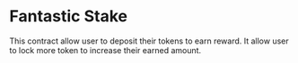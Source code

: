 # Fantastic Stake

This contract allow user to deposit their tokens to earn reward. It allow user to lock more token to increase their earned amount.

